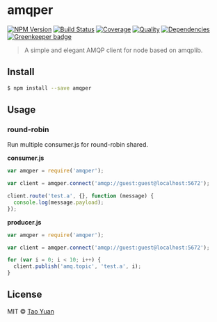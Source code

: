 # amqper 

[![NPM Version](https://img.shields.io/npm/v/amqper.svg?style=flat)](https://www.npmjs.org/package/amqper)
[![Build Status](http://img.shields.io/travis/taoyuan/amqper.svg?style=flat)](https://travis-ci.org/taoyuan/amqper)
[![Coverage](https://coveralls.io/repos/taoyuan/amqper/badge.svg?branch=master)](https://coveralls.io/r/taoyuan/amqper)
[![Quality](https://codeclimate.com/github/taoyuan/amqper/badges/gpa.svg)](https://codeclimate.com/github/taoyuan/amqper)
[![Dependencies](https://img.shields.io/david/taoyuan/amqper.svg?style=flat)](https://david-dm.org/taoyuan/amqper) [![Greenkeeper badge](https://badges.greenkeeper.io/taoyuan/amqper.svg)](https://greenkeeper.io/)

> A simple and elegant AMQP client for node based on amqplib.

## Install

```sh
$ npm install --save amqper
```

## Usage

### round-robin

Run multiple consumer.js for round-robin shared.

__consumer.js__

```js
var amqper = require('amqper');

var client = amqper.connect('amqp://guest:guest@localhost:5672');

client.route('test.a', {}, function (message) {
  console.log(message.payload);
});


```

__producer.js__

```js
var amqper = require('amqper');

var client = amqper.connect('amqp://guest:guest@localhost:5672');

for (var i = 0; i < 10; i++) {
  client.publish('amq.topic', 'test.a', i);
}

```

## License

MIT © [Tao Yuan]()
